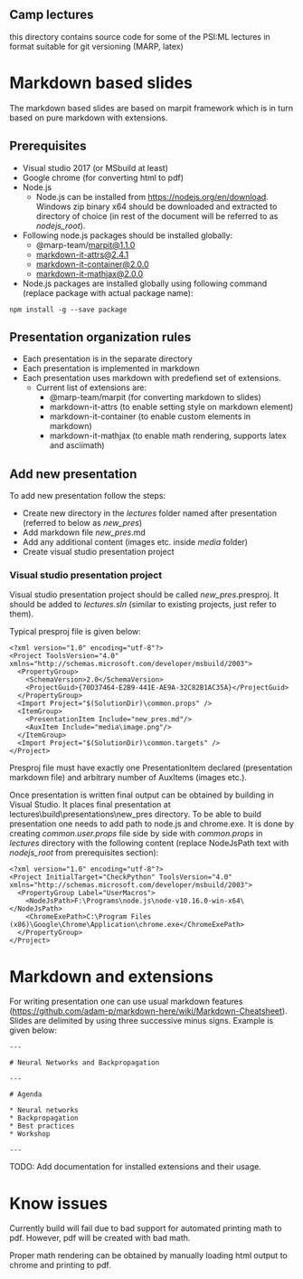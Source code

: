 ## Camp lectures
this directory contains source code for some of the PSI:ML lectures in format suitable for git versioning (MARP, latex)

# Markdown based slides

The markdown based slides are based on marpit framework which is in turn based on pure markdown with extensions.

## Prerequisites

* Visual studio 2017 (or MSbuild at least)
* Google chrome (for converting html to pdf)
* Node.js
  * Node.js can be installed from https://nodejs.org/en/download. Windows zip binary x64 should be downloaded and extracted to directory of choice (in rest of the document will be referred to as _nodejs_root_).
* Following node.js packages should be installed globally:
  * @marp-team/marpit@1.1.0
  * markdown-it-attrs@2.4.1
  * markdown-it-container@2.0.0
  * markdown-it-mathjax@2.0.0
* Node.js packages are installed globally using following command (replace package with actual package name):
```
npm install -g --save package
```


## Presentation organization rules

* Each presentation is in the separate directory
* Each presentation is implemented in markdown
* Each presentation uses markdown with predefiend set of extensions.
   * Current list of extensions are:
     * @marp-team/marpit (for converting markdown to slides)
     * markdown-it-attrs (to enable setting style on markdown element)
     * markdown-it-container (to enable custom elements in markdown)
     * markdown-it-mathjax (to enable math rendering, supports latex and asciimath)

## Add new presentation

To add new presentation follow the steps:
* Create new directory in the _lectures_ folder named after presentation (referred to below as _new_pres_)
* Add markdown file _new_pres_.md
* Add any additional content (images etc. inside _media_ folder)
* Create visual studio presentation project

### Visual studio presentation project

Visual studio presentation project should be called _new_pres_.presproj. It should be added to _lectures.sln_ (similar to existing projects, just refer to them).

Typical presproj file is given below:

```
<?xml version="1.0" encoding="utf-8"?>
<Project ToolsVersion="4.0" xmlns="http://schemas.microsoft.com/developer/msbuild/2003">
  <PropertyGroup>
    <SchemaVersion>2.0</SchemaVersion>
    <ProjectGuid>{70D37464-E2B9-441E-AE9A-32C82B1AC35A}</ProjectGuid>
  </PropertyGroup>
  <Import Project="$(SolutionDir)\common.props" />
  <ItemGroup>
    <PresentationItem Include="new_pres.md"/>
    <AuxItem Include="media\image.png"/>
  </ItemGroup>
  <Import Project="$(SolutionDir)\common.targets" />
</Project>
```

Presproj file must have exactly one PresentationItem declared (presentation markdown file) and arbitrary number of AuxItems (images etc.).

Once presentation is written final output can be obtained by building in Visual Studio. It places final presentation at lectures\build\presentations\new_pres directory. To be able to build presentation one needs to add path to node.js and chrome.exe. It is done by creating _common.user.props_ file side by side with _common.props_ in _lectures_ directory with the following content (replace NodeJsPath text with _nodejs_root_ from prerequisites section):

```
<?xml version="1.0" encoding="utf-8"?>
<Project InitialTarget="CheckPython" ToolsVersion="4.0" xmlns="http://schemas.microsoft.com/developer/msbuild/2003">
  <PropertyGroup Label="UserMacros">
    <NodeJsPath>F:\Programs\node.js\node-v10.16.0-win-x64\</NodeJsPath>
    <ChromeExePath>C:\Program Files (x86)\Google\Chrome\Application\chrome.exe</ChromeExePath>
  </PropertyGroup>
</Project>
```

# Markdown and extensions

For writing presentation one can use usual markdown features (https://github.com/adam-p/markdown-here/wiki/Markdown-Cheatsheet). Slides are delimited by using three successive minus signs. Example is given below:

```
---

# Neural Networks and Backpropagation

---

# Agenda

* Neural networks
* Backpropagation
* Best practices
* Workshop

---
```

TODO: Add documentation for installed extensions and their usage.

# Know issues

Currently build will fail due to bad support for automated printing math to pdf. However, pdf will be created with bad math. 

Proper math rendering can be obtained by manually loading html output to chrome and printing to pdf.